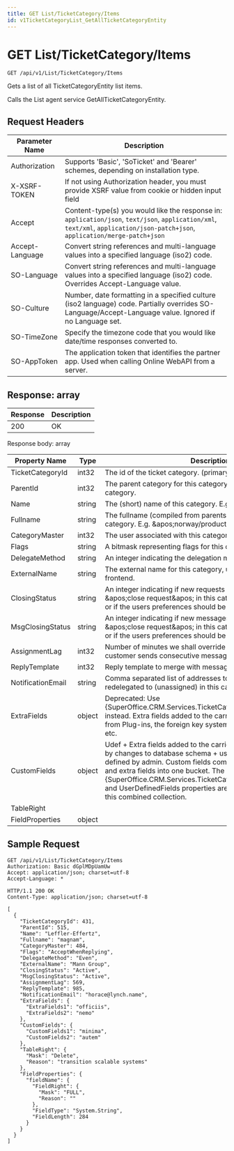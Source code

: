 ```yaml
---
title: GET List/TicketCategory/Items
id: v1TicketCategoryList_GetAllTicketCategoryEntity
---
```


# GET List/TicketCategory/Items

```http
GET /api/v1/List/TicketCategory/Items
```

Gets a list of all TicketCategoryEntity list items.

Calls the List agent service GetAllTicketCategoryEntity.






## Request Headers

| Parameter Name | Description |
|----------------|-------------|
| Authorization  | Supports 'Basic', 'SoTicket' and 'Bearer' schemes, depending on installation type. |
| X-XSRF-TOKEN   | If not using Authorization header, you must provide XSRF value from cookie or hidden input field |
| Accept         | Content-type(s) you would like the response in: `application/json`, `text/json`, `application/xml`, `text/xml`, `application/json-patch+json`, `application/merge-patch+json` |
| Accept-Language | Convert string references and multi-language values into a specified language (iso2) code. |
| SO-Language | Convert string references and multi-language values into a specified language (iso2) code. Overrides Accept-Language value. |
| SO-Culture | Number, date formatting in a specified culture (iso2 language) code. Partially overrides SO-Language/Accept-Language value. Ignored if no Language set. |
| SO-TimeZone | Specify the timezone code that you would like date/time responses converted to. |
| SO-AppToken | The application token that identifies the partner app. Used when calling Online WebAPI from a server. |


## Response: array



| Response | Description |
|----------------|-------------|
| 200 | OK |

Response body: array

| Property Name | Type |  Description |
|----------------|------|--------------|
| TicketCategoryId | int32 | The id of the ticket category. (primary key) |
| ParentId | int32 | The parent category for this category. -1 if this is a toplevel category. |
| Name | string | The (short) name of this category. E.g. &amp;apos;support&amp;apos;. |
| Fullname | string | The fullname (compiled from parents&amp;apos; names) for this category. E.g. &amp;apos;norway/product A/support&amp;apos;. |
| CategoryMaster | int32 | The user associated with this category. |
| Flags | string | A bitmask representing flags for this category. |
| DelegateMethod | string | An integer indicating the delegation method for this category. |
| ExternalName | string | The external name for this category, used for the customer frontend. |
| ClosingStatus | string | An integer indicating if new requests should have the &amp;apos;close request&amp;apos; in this category checked as default, or if the users preferences should be selected. |
| MsgClosingStatus | string | An integer indicating if new messages should have the &amp;apos;close request&amp;apos; in this category checked as default, or if the users preferences should be selected. |
| AssignmentLag | int32 | Number of minutes we shall override the assignment if a customer sends consecutive messages to this category |
| ReplyTemplate | int32 | Reply template to merge with messages posted in this category |
| NotificationEmail | string | Comma separated list of addresses to notify when requests are redelegated to (unassigned) in this category. |
| ExtraFields | object | Deprecated: Use {SuperOffice.CRM.Services.TicketCategoryEntity.CustomFields} instead. Extra fields added to the carrier. This could be data from Plug-ins, the foreign key system, external applications, etc. |
| CustomFields | object | Udef + Extra fields added to the carrier. Extra fields as defined by changes to database schema + user-defined fields as defined by admin. Custom fields combines user defined fields and extra fields into one bucket.  The individual {SuperOffice.CRM.Services.TicketCategoryEntity.ExtraFields} and <see cref="!:UserDefinedFields">UserDefinedFields</see> properties are deprecated in favor of this combined collection. |
| TableRight |  |  |
| FieldProperties | object |  |

## Sample Request

```http!
GET /api/v1/List/TicketCategory/Items
Authorization: Basic dGplMDpUamUw
Accept: application/json; charset=utf-8
Accept-Language: *
```

```http_
HTTP/1.1 200 OK
Content-Type: application/json; charset=utf-8

[
  {
    "TicketCategoryId": 431,
    "ParentId": 515,
    "Name": "Leffler-Effertz",
    "Fullname": "magnam",
    "CategoryMaster": 484,
    "Flags": "AcceptWhenReplying",
    "DelegateMethod": "Even",
    "ExternalName": "Mann Group",
    "ClosingStatus": "Active",
    "MsgClosingStatus": "Active",
    "AssignmentLag": 569,
    "ReplyTemplate": 985,
    "NotificationEmail": "horace@lynch.name",
    "ExtraFields": {
      "ExtraFields1": "officiis",
      "ExtraFields2": "nemo"
    },
    "CustomFields": {
      "CustomFields1": "minima",
      "CustomFields2": "autem"
    },
    "TableRight": {
      "Mask": "Delete",
      "Reason": "transition scalable systems"
    },
    "FieldProperties": {
      "fieldName": {
        "FieldRight": {
          "Mask": "FULL",
          "Reason": ""
        },
        "FieldType": "System.String",
        "FieldLength": 284
      }
    }
  }
]
```